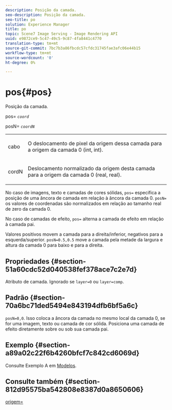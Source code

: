 ```yaml
---
description: Posição da camada.
seo-description: Posição da camada.
seo-title: po
solution: Experience Manager
title: po
topic: Scene7 Image Serving - Image Rendering API
uuid: e9872ce9-5c47-49c5-9c87-4fa8441c4770
translation-type: tm+mt
source-git-commit: 7bc7b3a86fbcdc57cfdc31745fae3afc06e44b15
workflow-type: tm+mt
source-wordcount: '0'
ht-degree: 0%

---
```



# pos{#pos}

Posição da camada.

pos= *`coord`*

posN= *`coordN`*

<table id="simpletable_754F76EE00BF4129B07502647FF172B7"> 
 <tr class="strow"> 
  <td class="stentry"> <p><span class="varname"> cabo</span> </p> </td> 
  <td class="stentry"> <p>O deslocamento de pixel da origem dessa camada para a origem da camada 0 (int, int). </p></td> 
 </tr> 
 <tr class="strow"> 
  <td class="stentry"> <p><span class="varname"> cordN</span> </p></td> 
  <td class="stentry"> <p>Deslocamento normalizado da origem desta camada para a origem da camada 0 (real, real). </p></td> 
 </tr> 
</table>

No caso de imagens, texto e camadas de cores sólidas, `pos=` especifica a posição de uma âncora de camada em relação à âncora da camada 0. `posN=` os valores de coordenadas são normalizados em relação ao tamanho real de zero da camada 0.

No caso de camadas de efeito, `pos=` alterna a camada de efeito em relação à camada pai.

Valores positivos movem a camada para a direita/inferior, negativos para a esquerda/superior. `posN=0.5,0.5` move a camada pela metade da largura e altura da camada 0 para baixo e para a direita.

## Propriedades {#section-51a60cdc52d040538fef378ace7c2e7d}

Atributo de camada. Ignorado se `layer=0` ou `layer=comp`.

## Padrão {#section-70a6bc71ded5494e843194dfb6bf5a6c}

`posN=0,0`. Isso coloca a âncora da camada no mesmo local da camada 0, se for uma imagem, texto ou camada de cor sólida. Posiciona uma camada de efeito diretamente sobre ou sob sua camada pai.

## Exemplo {#section-a89a02c22f6b4260bfcf7c842cd6069d}

Consulte Exemplo A em [Modelos](../../../../../is-api/http-ref/image-serving-api-ref/c-http-protocol-reference/c-templates/c-templates.md#concept-3cd2d2adae0e41b2979b9640244d4d3e).

## Consulte também {#section-812d95575ba542808e8387d0a8650606}

[origem=](../../../../../is-api/http-ref/image-serving-api-ref/c-http-protocol-reference/c-command-reference/r-origin.md#reference-e11c7ac06e2240cc884c3fec98f05138)
